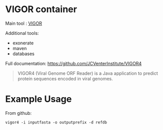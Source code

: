 # VIGOR container

Main tool : [VIGOR](https://github.com/JCVenterInstitute/VIGOR4)

Additional tools:
- exonerate
- maven
- databases

Full documentation: https://github.com/JCVenterInstitute/VIGOR4

> VIGOR4 (Viral Genome ORF Reader) is a Java application to predict protein sequences encoded in viral genomes.

# Example Usage

From github:

```
vigor4 -i inputfasta -o outputprefix -d refdb
```
